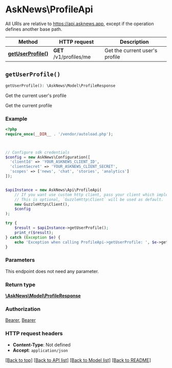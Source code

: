 # AskNews\ProfileApi

All URIs are relative to https://api.asknews.app, except if the operation defines another base path.

| Method | HTTP request | Description |
| ------------- | ------------- | ------------- |
| [**getUserProfile()**](ProfileApi.md#getUserProfile) | **GET** /v1/profiles/me | Get the current user&#39;s profile |


## `getUserProfile()`

```php
getUserProfile(): \AskNews\Model\ProfileResponse
```

Get the current user's profile

Get the current profile

### Example

```php
<?php
require_once(__DIR__ . '/vendor/autoload.php');



// Configure sdk credentials
$config = new AskNews\Configuration([
  'clientId' => 'YOUR_ASKNEWS_CLIENT_ID',
  'clientSecret' => 'YOUR_ASKNEWS_CLIENT_SECRET',
  'scopes' => ['news', 'chat', 'stories', 'analytics']
]);


$apiInstance = new AskNews\Api\ProfileApi(
    // If you want use custom http client, pass your client which implements `GuzzleHttp\ClientInterface`.
    // This is optional, `GuzzleHttp\Client` will be used as default.
    new GuzzleHttp\Client(),
    $config
);

try {
    $result = $apiInstance->getUserProfile();
    print_r($result);
} catch (Exception $e) {
    echo 'Exception when calling ProfileApi->getUserProfile: ', $e->getMessage(), PHP_EOL;
}
```

### Parameters

This endpoint does not need any parameter.

### Return type

[**\AskNews\Model\ProfileResponse**](../Model/ProfileResponse.md)

### Authorization

[Bearer](../../README.md#Bearer), [Bearer](../../README.md#Bearer)

### HTTP request headers

- **Content-Type**: Not defined
- **Accept**: `application/json`

[[Back to top]](#) [[Back to API list]](../../README.md#endpoints)
[[Back to Model list]](../../README.md#models)
[[Back to README]](../../README.md)
